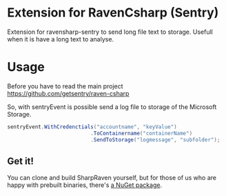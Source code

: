# Extension for RavenCsharp (Sentry)

Extension for ravensharp-sentry to send long file text to storage.
Usefull when it is have a long text to analyse.

# Usage

Before you have to read the main project https://github.com/getsentry/raven-csharp

So, with sentryEvent is possible send a log file to storage of the Microsoft Storage.

```csharp
sentryEvent.WithCredenctials("accountname", "keyValue")
                           .ToContainername("containerName")
                           .SendToStorage("logmessage", "subfolder");
```

Get it!
-------
You can clone and build SharpRaven yourself, but for those of us who are happy with prebuilt binaries, there's [a NuGet package](https://www.nuget.org/packages/SharpRaven.ToStorage/).
